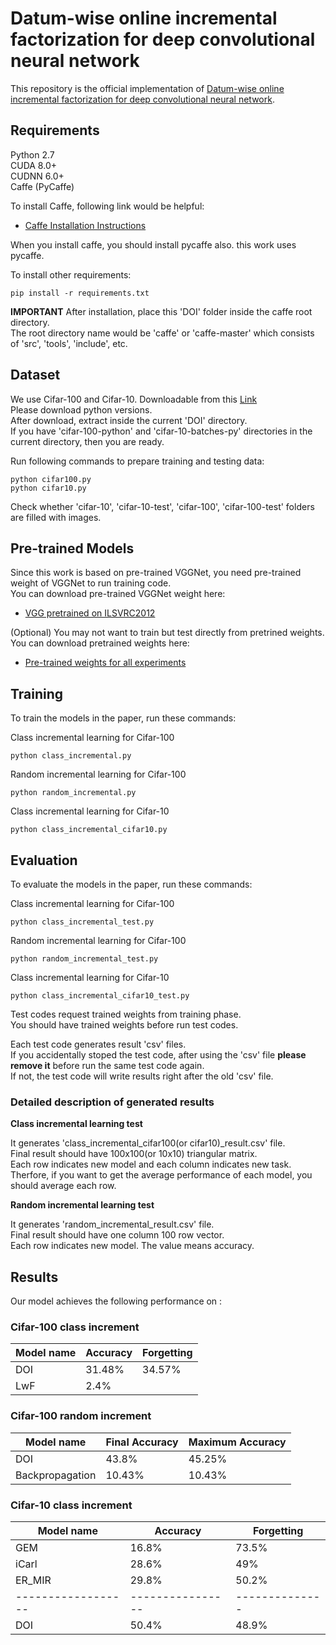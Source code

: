 # Datum-wise online incremental factorization for deep convolutional neural network

This repository is the official implementation of [Datum-wise online incremental factorization for deep convolutional neural network](https://arxiv.org/abs/2030.12345).

## Requirements

Python 2.7  
CUDA 8.0+  
CUDNN 6.0+  
Caffe (PyCaffe)  

To install Caffe, following link would be helpful:

- [Caffe Installation Instructions](https://caffe.berkeleyvision.org/installation.html)

When you install caffe, you should install pycaffe also. this work uses pycaffe.

To install other requirements:

```setup
pip install -r requirements.txt
```

**IMPORTANT** After installation, place this 'DOI' folder inside the caffe root directory.  
The root directory name would be 'caffe' or 'caffe-master' which consists of 'src', 'tools', 'include', etc.

## Dataset

We use Cifar-100 and Cifar-10. Downloadable from this [Link](https://www.cs.toronto.edu/~kriz/cifar.html)  
Please download python versions.  
After download, extract inside the current 'DOI' directory.  
If you have 'cifar-100-python' and 'cifar-10-batches-py' directories in the current directory, then you are ready.  

Run following commands to prepare training and testing data:

```dataset
python cifar100.py
python cifar10.py
```

Check whether 'cifar-10', 'cifar-10-test', 'cifar-100', 'cifar-100-test' folders are filled with images.

## Pre-trained Models

Since this work is based on pre-trained VGGNet, you need pre-trained weight of VGGNet to run training code.  
You can download pre-trained VGGNet weight here:

- [VGG pretrained on ILSVRC2012](https://drive.google.com/file/d/12nD9vJkT7u4P6SgaF1cUYSF7Y_fxMo8U/view?usp=sharing)

(Optional) You may not want to train but test directly from pretrined weights.  
You can download pretrained weights here:

- [Pre-trained weights for all experiments](https://drive.google.com/file/d/1rA68TRZM0fDhemmj7W5QzQ_IOGT9Nb9E/view?usp=sharing)

## Training

To train the models in the paper, run these commands:

Class incremental learning for Cifar-100

```train1
python class_incremental.py
```

Random incremental learning for Cifar-100

```train1
python random_incremental.py
```

Class incremental learning for Cifar-10

```train1
python class_incremental_cifar10.py
```

## Evaluation

To evaluate the models in the paper, run these commands:

Class incremental learning for Cifar-100

```train1
python class_incremental_test.py
```

Random incremental learning for Cifar-100

```train1
python random_incremental_test.py
```

Class incremental learning for Cifar-10

```train1
python class_incremental_cifar10_test.py
```

Test codes request trained weights from training phase.  
You should have trained weights before run test codes.  

Each test code generates result 'csv' files.  
If you accidentally stoped the test code, after using the 'csv' file **please remove it** before run the same test code again.  
If not, the test code will write results right after the old 'csv' file.

### Detailed description of generated results

**Class incremental learning test**

It generates 'class_incremental_cifar100(or cifar10)_result.csv' file.  
Final result should have 100x100(or 10x10) triangular matrix.  
Each row indicates new model and each column indicates new task.  
Therfore, if you want to get the average performance of each model, you should average each row.

**Random incremental learning test**

It generates 'random_incremental_result.csv' file.  
Final result should have one column 100 row vector.  
Each row indicates new model. The value means accuracy.

## Results

Our model achieves the following performance on :

### Cifar-100 class increment

| Model name         | Accuracy        | Forgetting     |
| ------------------ |---------------- | -------------- |
| DOI                |     31.48%      |      34.57%    |
| LwF                |     2.4%        |                |

### Cifar-100 random increment

| Model name         | Final Accuracy  | Maximum Accuracy |
| ------------------ |---------------- | ---------------- |
| DOI                |     43.8%       |      45.25%      |
| Backpropagation    |     10.43%      |      10.43%      |

### Cifar-10 class increment

| Model name         | Accuracy        | Forgetting     |
| ------------------ |---------------- | -------------- |
| GEM                |     16.8%       |      73.5%     |
| iCarl              |     28.6%       |      49%       |
| ER_MIR             |     29.8%       |      50.2%     |
| ------------------ |---------------- | -------------- |
| DOI                |     50.4%       |      48.9%     |


